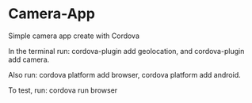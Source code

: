 # Camera-App
Simple camera app create with Cordova

In the terminal run: cordova-plugin add geolocation, and cordova-plugin add camera.

Also run: cordova platform add browser, cordova platform add android.

To test, run: cordova run browser
